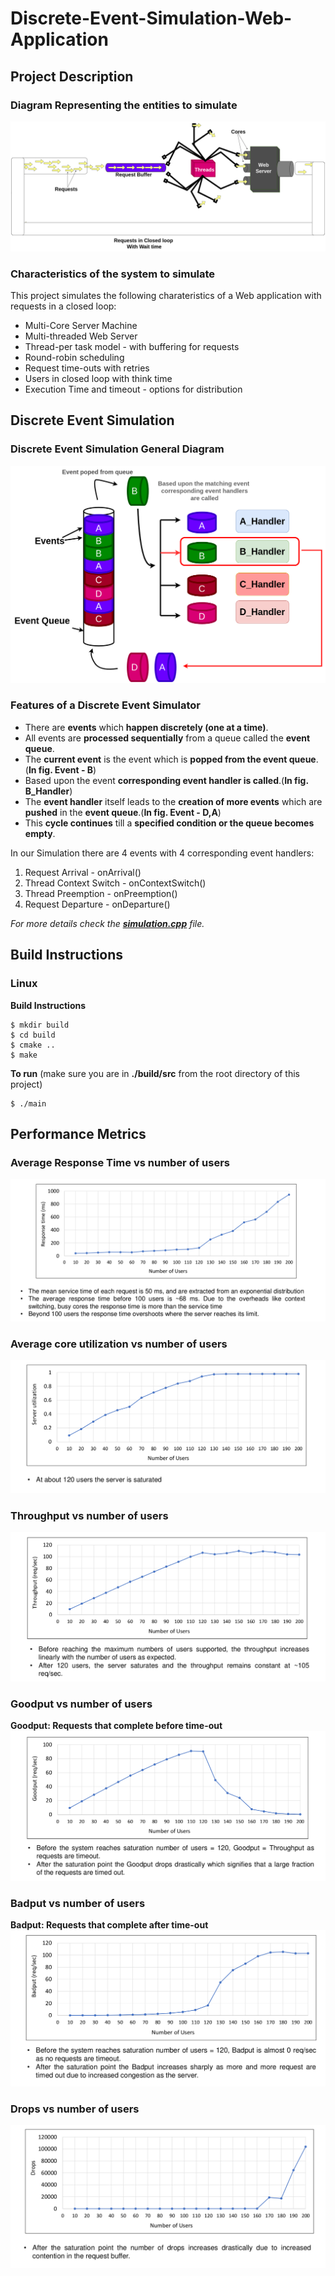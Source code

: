 # Discrete-Event-Simulation-Web-Application

## Project Description
### Diagram Representing the entities to simulate
![Web-server-system-diagram](https://github.com/jatin-jatin/Discrete-Event-Simulation-Web-Application/blob/main/pictures/Web-Server-System-new.png)
### Characteristics of the system to simulate
This project simulates the following charateristics of a Web application with requests in a closed loop:

* Multi-Core Server Machine
* Multi-threaded Web Server
* Thread-per task model - with buffering for requests
* Round-robin scheduling
* Request time-outs with retries
* Users in closed loop with think time
* Execution Time and timeout - options for distribution

<!-- **Web server system with request in a closed loop** -->
## Discrete Event Simulation
### Discrete Event Simulation General Diagram
![Discrete-Event-Simulation-Diagram](https://github.com/jatin-jatin/Discrete-Event-Simulation-Web-Application/blob/main/pictures/Discrete-Event-Simulator-General.png)
### Features of a Discrete Event Simulator
* There are **events** which **happen discretely (one at a time)**. 
* All events are **processed sequentially** from a queue called the **event queue**. 
* The **current event** is the event which is **popped from the event queue**. (**In fig. Event - B**)
* Based upon the event **corresponding event handler is called**.(**In fig. B_Handler**)
* The **event handler** itself leads to the **creation of more events** which are **pushed** in the **event queue**.(**In fig. Event - D,A**)
* This **cycle continues** till a **specified condition or the queue becomes empty**.

In our Simulation there are 4 events with 4 corresponding event handlers:
1. Request Arrival - onArrival()
1. Thread Context Switch - onContextSwitch()
1. Thread Preemption - onPreemption()
1. Request Departure - onDeparture()

*For more details check the **[simulation.cpp](https://github.com/jatin-jatin/Discrete-Event-Simulation-Web-Application/blob/main/src/simulation.cpp)** file.*
## Build Instructions
### Linux
**Build Instructions**
```
$ mkdir build  
$ cd build  
$ cmake ..  
$ make
```
**To run** (make sure you are in **./build/src** from the root directory of this project)
```
$ ./main
```
## Performance Metrics
### Average Response Time vs number of users
![Discrete-Event-Simulation-Diagram](https://github.com/jatin-jatin/Discrete-Event-Simulation-Web-Application/blob/main/pictures/restime-vs-users.png)
### Average core utilization vs number of users
![Discrete-Event-Simulation-Diagram](https://github.com/jatin-jatin/Discrete-Event-Simulation-Web-Application/blob/main/pictures/util-vs-users.png)
### Throughput vs number of users
![Discrete-Event-Simulation-Diagram](https://github.com/jatin-jatin/Discrete-Event-Simulation-Web-Application/blob/main/pictures/Tput-vs-users.png)
### Goodput vs number of users
**Goodput: Requests that complete before time-out**
![Discrete-Event-Simulation-Diagram](https://github.com/jatin-jatin/Discrete-Event-Simulation-Web-Application/blob/main/pictures/gput-vs-users.png)
### Badput vs number of users
**Badput: Requests that complete after time-out**
![Discrete-Event-Simulation-Diagram](https://github.com/jatin-jatin/Discrete-Event-Simulation-Web-Application/blob/main/pictures/Bput-vs-users.png)
### Drops vs number of users
![Discrete-Event-Simulation-Diagram](https://github.com/jatin-jatin/Discrete-Event-Simulation-Web-Application/blob/main/pictures/Drops-vs-users.png)